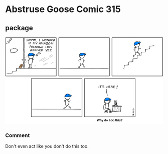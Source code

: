 # Abstruse Goose Comic 315
## package

![image](comics/working_hard_to_be_lazy.png)
### Comment
Don't even act like you don't do this too.
